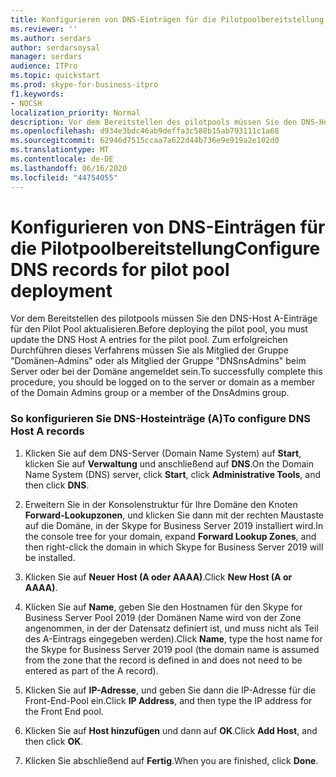 ```yaml
---
title: Konfigurieren von DNS-Einträgen für die Pilotpoolbereitstellung
ms.reviewer: ''
ms.author: serdars
author: serdarsoysal
manager: serdars
audience: ITPro
ms.topic: quickstart
ms.prod: skype-for-business-itpro
f1.keywords:
- NOCSH
localization_priority: Normal
description: Vor dem Bereitstellen des pilotpools müssen Sie den DNS-Host A-Einträge für den Pilot Pool aktualisieren. Zum erfolgreichen Durchführen dieses Verfahrens müssen Sie als Mitglied der Gruppe "Domänen-Admins" oder als Mitglied der Gruppe "DNSnsAdmins" beim Server oder bei der Domäne angemeldet sein.
ms.openlocfilehash: d934e3bdc46ab9deffa3c588b15ab793111c1a68
ms.sourcegitcommit: 62946d7515ccaa7a622d44b736e9e919a2e102d0
ms.translationtype: MT
ms.contentlocale: de-DE
ms.lasthandoff: 06/16/2020
ms.locfileid: "44754055"
---
```

# <a name="configure-dns-records-for-pilot-pool-deployment"></a><span data-ttu-id="d5cc8-104">Konfigurieren von DNS-Einträgen für die Pilotpoolbereitstellung</span><span class="sxs-lookup"><span data-stu-id="d5cc8-104">Configure DNS records for pilot pool deployment</span></span>

<span data-ttu-id="d5cc8-105">Vor dem Bereitstellen des pilotpools müssen Sie den DNS-Host A-Einträge für den Pilot Pool aktualisieren.</span><span class="sxs-lookup"><span data-stu-id="d5cc8-105">Before deploying the pilot pool, you must update the DNS Host A entries for the pilot pool.</span></span> <span data-ttu-id="d5cc8-106">Zum erfolgreichen Durchführen dieses Verfahrens müssen Sie als Mitglied der Gruppe "Domänen-Admins" oder als Mitglied der Gruppe "DNSnsAdmins" beim Server oder bei der Domäne angemeldet sein.</span><span class="sxs-lookup"><span data-stu-id="d5cc8-106">To successfully complete this procedure, you should be logged on to the server or domain as a member of the Domain Admins group or a member of the DnsAdmins group.</span></span>
  
### <a name="to-configure-dns-host-a-records"></a><span data-ttu-id="d5cc8-107">So konfigurieren Sie DNS-Hosteinträge (A)</span><span class="sxs-lookup"><span data-stu-id="d5cc8-107">To configure DNS Host A records</span></span>

1. <span data-ttu-id="d5cc8-108">Klicken Sie auf dem DNS-Server (Domain Name System) auf **Start**, klicken Sie auf **Verwaltung** und anschließend auf **DNS**.</span><span class="sxs-lookup"><span data-stu-id="d5cc8-108">On the Domain Name System (DNS) server, click **Start**, click **Administrative Tools**, and then click **DNS**.</span></span>
    
2. <span data-ttu-id="d5cc8-109">Erweitern Sie in der Konsolenstruktur für Ihre Domäne den Knoten **Forward-Lookupzonen**, und klicken Sie dann mit der rechten Maustaste auf die Domäne, in der Skype for Business Server 2019 installiert wird.</span><span class="sxs-lookup"><span data-stu-id="d5cc8-109">In the console tree for your domain, expand **Forward Lookup Zones**, and then right-click the domain in which Skype for Business Server 2019 will be installed.</span></span>
    
3. <span data-ttu-id="d5cc8-110">Klicken Sie auf **Neuer Host (A oder AAAA)**.</span><span class="sxs-lookup"><span data-stu-id="d5cc8-110">Click **New Host (A or AAAA)**.</span></span>
    
4. <span data-ttu-id="d5cc8-111">Klicken Sie auf **Name**, geben Sie den Hostnamen für den Skype for Business Server Pool 2019 (der Domänen Name wird von der Zone angenommen, in der der Datensatz definiert ist, und muss nicht als Teil des A-Eintrags eingegeben werden).</span><span class="sxs-lookup"><span data-stu-id="d5cc8-111">Click **Name**, type the host name for the Skype for Business Server 2019 pool (the domain name is assumed from the zone that the record is defined in and does not need to be entered as part of the A record).</span></span>
    
5. <span data-ttu-id="d5cc8-112">Klicken Sie auf **IP-Adresse**, und geben Sie dann die IP-Adresse für die Front-End-Pool ein.</span><span class="sxs-lookup"><span data-stu-id="d5cc8-112">Click **IP Address**, and then type the IP address for the Front End pool.</span></span>
    
6. <span data-ttu-id="d5cc8-113">Klicken Sie auf **Host hinzufügen** und dann auf **OK**.</span><span class="sxs-lookup"><span data-stu-id="d5cc8-113">Click **Add Host**, and then click **OK**.</span></span> 
    
7. <span data-ttu-id="d5cc8-114">Klicken Sie abschließend auf **Fertig**.</span><span class="sxs-lookup"><span data-stu-id="d5cc8-114">When you are finished, click **Done**.</span></span>
    

